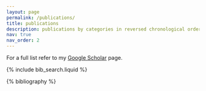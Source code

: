 ```yaml
---
layout: page
permalink: /publications/
title: publications
description: publications by categories in reversed chronological order. generated by jekyll-scholar.
nav: true
nav_order: 2
---
```


<!-- _pages/publications.md -->
For a full list refer to my [Google Scholar](https://scholar.google.com/citations?user=7ZRMHJ8AAAAJ&hl=en) page.

<!-- Bibsearch Feature -->

{% include bib_search.liquid %}

<div class="publications">

{% bibliography %}

</div>
